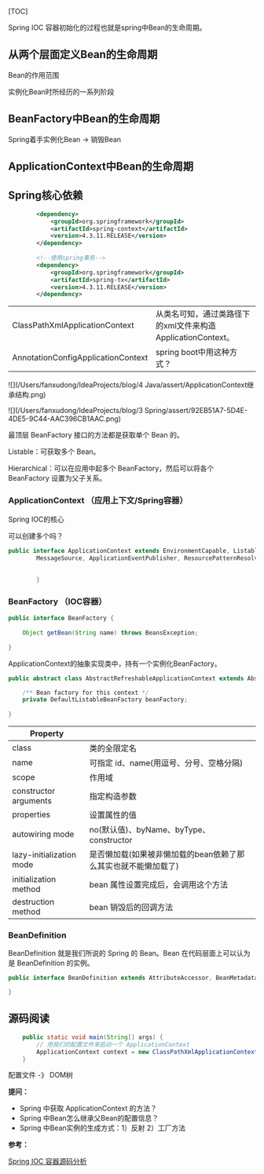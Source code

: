 [TOC]

Spring IOC 容器初始化的过程也就是spring中Bean的生命周期。



## 从两个层面定义Bean的生命周期

Bean的作用范围

实例化Bean时所经历的一系列阶段



## BeanFactory中Bean的生命周期

Spring着手实例化Bean  -> 销毁Bean



## ApplicationContext中Bean的生命周期











## Spring核心依赖

```xml
        <dependency>
            <groupId>org.springframework</groupId>
            <artifactId>spring-context</artifactId>
            <version>4.3.11.RELEASE</version>
        </dependency>
        
        <!--使用spring事务-->
        <dependency>
            <groupId>org.springframework</groupId>
            <artifactId>spring-tx</artifactId>
            <version>4.3.11.RELEASE</version>
        </dependency>
```

|                                    |                                                             |
| ---------------------------------- | ----------------------------------------------------------- |
| ClassPathXmlApplicationContext     | 从类名可知，通过类路径下的xml文件来构造ApplicationContext。 |
| AnnotationConfigApplicationContext | spring boot中用这种方式？                                   |

![](/Users/fanxudong/IdeaProjects/blog/4 Java/assert/ApplicationContext继承结构.png)

![](/Users/fanxudong/IdeaProjects/blog/3 Spring/assert/92EB51A7-5D4E-4DE5-9C44-AAC396CB1AAC.png)

最顶层 BeanFactory 接口的方法都是获取单个 Bean 的。

Listable：可获取多个 Bean。

Hierarchical：可以在应用中起多个 BeanFactory，然后可以将各个 BeanFactory 设置为父子关系。



### ApplicationContext （应用上下文/Spring容器）

Spring IOC的核心

可以创建多个吗？

```java
public interface ApplicationContext extends EnvironmentCapable, ListableBeanFactory, HierarchicalBeanFactory,
		MessageSource, ApplicationEventPublisher, ResourcePatternResolver {
      
      
		}
```



### BeanFactory （IOC容器）

```java
public interface BeanFactory {
  
	Object getBean(String name) throws BeansException;
  
}
```

ApplicationContext的抽象实现类中，持有一个实例化BeanFactory。

```java
public abstract class AbstractRefreshableApplicationContext extends AbstractApplicationContext {

	/** Bean factory for this context */
	private DefaultListableBeanFactory beanFactory;  
  
}
```




| **Property**             |                                                              |
| ------------------------ | ------------------------------------------------------------ |
| class                    | 类的全限定名                                                 |
| name                     | 可指定 id、name(用逗号、分号、空格分隔)                      |
| scope                    | 作用域                                                       |
| constructor arguments    | 指定构造参数                                                 |
| properties               | 设置属性的值                                                 |
| autowiring mode          | no(默认值)、byName、byType、 constructor                     |
| lazy-initialization mode | 是否懒加载(如果被非懒加载的bean依赖了那么其实也就不能懒加载了) |
| initialization method    | bean 属性设置完成后，会调用这个方法                          |
| destruction method       | bean 销毁后的回调方法                                        |

### BeanDefinition

BeanDefinition 就是我们所说的 Spring 的 Bean。Bean 在代码层面上可以认为是 BeanDefinition 的实例。

```java
public interface BeanDefinition extends AttributeAccessor, BeanMetadataElement {

}
```



## 源码阅读



```java
    public static void main(String[] args) {
        // 用我们的配置文件来启动一个 ApplicationContext
        ApplicationContext context = new ClassPathXmlApplicationContext("classpath:application.xml");
    }
```









配置文件 -》 DOM树

**提问：**

- Spring 中获取 ApplicationContext  的方法？
- Spring 中Bean怎么继承父Bean的配置信息？
- Spring 中Bean实例的生成方式：1）反射 2）工厂方法



**参考：**

[Spring IOC 容器源码分析](https://www.javadoop.com/post/spring-ioc) 

